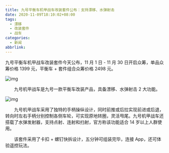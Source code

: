 ```yaml
---
title: 九号平衡车机甲战车改装套件公布：支持漂移、水弹射击
date: 2020-11-09T18:10:02+08:00
tags:
  - 漂移
  - 改装套件
  - 战车
categories:
  - 新闻
abbrlink:
---
```


九号平衡车机甲战车改装套件今天公布，11 月 1 日 - 11 月 30 日开启众筹，单品众筹价格 1399 元，平衡车 + 套件组合众筹价格 2498 元。

![img](https://cdn.jsdelivr.net/gh/yakeing/Documentation@main/Hexo/images/e993-kcaeqzx5136154.jpg)

　　九号机甲战车是九号一款平衡车改装产品，具备漂移、水弹射击 2 大功能。

![img](https://cdn.jsdelivr.net/gh/yakeing/Documentation@main/Hexo/images/6e31-kcaeqzx5136151.jpg)

　　九号机甲战车采用了独特的手柄操纵设计，同时前推或后拉实现前进或后退，转向时左右手柄分别控制各侧车轮，可实现原地转圈，灵活甩尾。九号机甲战车还搭载了水弹发射器，支持点射、连射和扫射，官方称该功能适合 14 岁以上人群使用。

　　该套件采用了卡扣 + 螺钉快拆设计，五分钟可组装完毕，连接 App，还可体验遥控玩法。